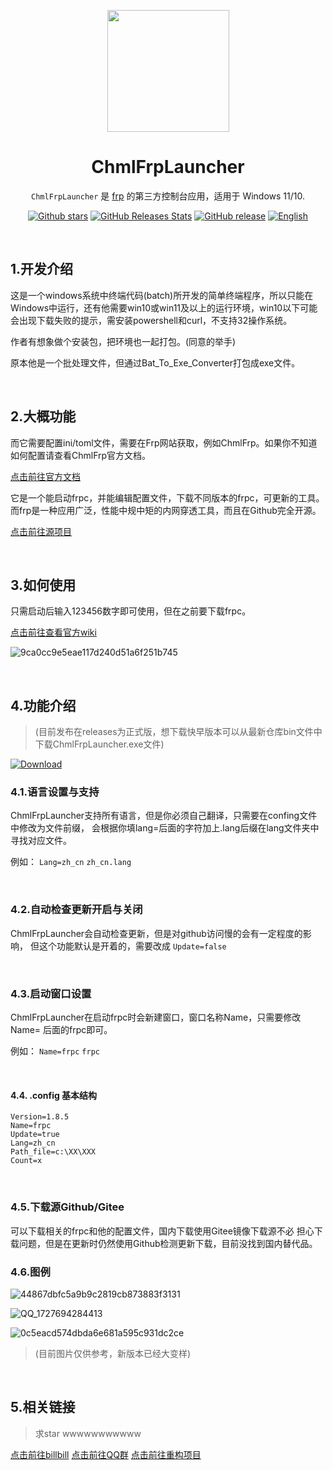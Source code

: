 <p align="center">
    <img src="https://github.com/user-attachments/assets/1cbdf8df-3910-4bc2-91a7-a5768aa41557"
        height="195">
</p>
<div align="center">

# ChmlFrpLauncher
`ChmlFrpLauncher` 是 [frp](https://github.com/fatedier/frp) 的第三方控制台应用，适用于 Windows 11/10.

<a href="https://github.com/Qianyiaz/ChmlFrpLauncher">![Github stars](https://img.shields.io/github/stars/Qianyiaz/ChmlFrpLauncher.svg)</a>
[![GitHub Releases Stats](https://img.shields.io/github/downloads/Qianyiaz/ChmlFrpLauncher/total.svg?logo=github)](https://github.com/Qianyiaz/ChmlFrpLauncher)
[![GitHub release](https://img.shields.io/github/tag/Qianyiaz/ChmlFrpLauncher.svg?label=release)](github.com/Qianyiaz/ChmlFrpLauncher)
<a href="https://github.com/Qianyiaz/ChmlFrpLauncher/blob/1.8.4/README_en.md">![English](https://img.shields.io/badge/English-click-blue)</a>

<br/>
</div>

## 1.开发介绍

这是一个windows系统中终端代码(batch)所开发的简单终端程序，所以只能在Windows中运行，还有他需要win10或win11及以上的运行环境，win10以下可能会出现下载失败的提示，需安装powershell和curl，不支持32操作系统。

作者有想象做个安装包，把环境也一起打包。(同意的举手)

原本他是一个批处理文件，但通过Bat_To_Exe_Converter打包成exe文件。

<br/>

## 2.大概功能

而它需要配置ini/toml文件，需要在Frp网站获取，例如ChmlFrp。如果你不知道如何配置请查看ChmlFrp官方文档。

<a href="https://docs.chcat.cn/docs/chmlfrp/%E4%BD%BF%E7%94%A8%E6%96%87%E6%A1%A3/tutorial">点击前往官方文档</a>

它是一个能启动frpc，并能编辑配置文件，下载不同版本的frpc，可更新的工具。而frp是一种应用广泛，性能中规中矩的内网穿透工具，而且在Github完全开源。

<a href="https://github.com/fatedier/frp">点击前往源项目</a>

<br/>

## 3.如何使用

只需启动后输入123456数字即可使用，但在之前要下载frpc。

<a href="https://github.com/Qianyiaz/ChmlFrpLauncher/wiki">点击前往查看官方wiki</a>

![9ca0cc9e5eae117d240d51a6f251b745](https://github.com/user-attachments/assets/98b03b2f-e4c1-402f-a2bb-a87c5f85788f)

<br/>

## 4.功能介绍
>
>(目前发布在releases为正式版，想下载快早版本可以从最新仓库bin文件中下载ChmlFrpLauncher.exe文件)

<a href="https://github.com/Qianyiaz/ChmlFrpLauncher/raw/refs/heads/1.8.5/Integrat/Bin/ChmlFrpLauncher.exe">![Download](https://img.shields.io/badge/Download-click-blue)</a>

### 4.1.语言设置与支持

ChmlFrpLauncher支持所有语言，但是你必须自己翻译，只需要在confing文件中修改为文件前缀，
会根据你填lang=后面的字符加上.lang后缀在lang文件夹中寻找对应文件。

例如： `Lang=zh_cn`  `zh_cn.lang`

<br/>

### 4.2.自动检查更新开启与关闭

ChmlFrpLauncher会自动检查更新，但是对github访问慢的会有一定程度的影响，
但这个功能默认是开着的，需要改成 `Update=false`

<br/>

### 4.3.启动窗口设置

ChmlFrpLauncher在启动frpc时会新建窗口，窗口名称Name，只需要修改Name=
后面的frpc即可。

例如： `Name=frpc`  `frpc`

<br/>

#### 4.4. .config 基本结构

```
Version=1.8.5
Name=frpc 
Update=true
Lang=zh_cn
Path_file=c:\XX\XXX
Count=x
```

<br/>

### 4.5.下载源Github/Gitee

可以下载相关的frpc和他的配置文件，国内下载使用Gitee镜像下载源不必
担心下载问题，但是在更新时仍然使用Github检测更新下载，目前没找到国内替代品。

### 4.6.图例

![44867dbfc5a9b9c2819cb873883f3131](https://github.com/user-attachments/assets/1ac8ffe4-7649-4a76-b0f0-dbeb702f00fc)

![QQ_1727694284413](https://github.com/user-attachments/assets/a28c15ae-9548-4a94-9e4c-5e710c188e13)

![0c5eacd574dbda6e681a595c931dc2ce](https://github.com/user-attachments/assets/e4add26b-ca78-4128-ac11-60cef6ed9d13)

>(目前图片仅供参考，新版本已经大变样) 

<br/>

## 5.相关链接
>
>求star wwwwwwwwwww

<a href="https://space.bilibili.com/1582404131">点击前往billbill</a>
<a href="https://qm.qq.com/q/thFfQ0fFm2">点击前往QQ群</a>
<a href="https://github.com/Qianyiaz/ChmlFrp_Professional_Launcher">点击前往重构项目</a>
